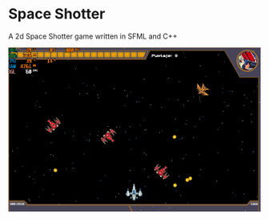 # Space Shotter

A 2d Space Shotter game written in SFML and C++

![GitHub Logo](/assets/screenshot.png)
